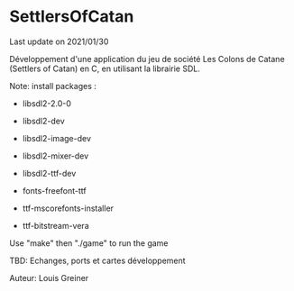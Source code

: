# SettlersOfCatan
Last update on 2021/01/30

Développement d'une application du jeu de société Les Colons de Catane (Settlers of Catan) en C, en utilisant la librairie SDL.

Note:
install packages :
  - libsdl2-2.0-0
  - libsdl2-dev

  - libsdl2-image-dev
  - libsdl2-mixer-dev

  - libsdl2-ttf-dev
  - fonts-freefont-ttf
  - ttf-mscorefonts-installer
  - ttf-bitstream-vera

Use "make" then "./game" to run the game

TBD: Echanges, ports et cartes développement

Auteur: Louis Greiner
